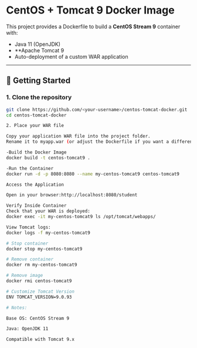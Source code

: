 # CentOS + Tomcat 9 Docker Image

This project provides a Dockerfile to build a **CentOS Stream 9** container with:
- Java 11 (OpenJDK)
- **Apache Tomcat 9
- Auto-deployment of a custom WAR application

---

## 🚀 Getting Started

### 1. Clone the repository
```bash
git clone https://github.com/<your-username>/centos-tomcat-docker.git
cd centos-tomcat-docker

2. Place your WAR file

Copy your application WAR file into the project folder.
Rename it to myapp.war (or adjust the Dockerfile if you want a different name).

-Build the Docker Image
docker build -t centos-tomcat9 .

-Run the Container
docker run -d -p 8080:8080 --name my-centos-tomcat9 centos-tomcat9

Access the Application

Open in your browser:http://localhost:8080/student

Verify Inside Container
Check that your WAR is deployed:
docker exec -it my-centos-tomcat9 ls /opt/tomcat/webapps/

View Tomcat logs:
docker logs -f my-centos-tomcat9

# Stop container
docker stop my-centos-tomcat9

# Remove container
docker rm my-centos-tomcat9

# Remove image
docker rmi centos-tomcat9

# Customize Tomcat Version
ENV TOMCAT_VERSION=9.0.93

# Notes:

Base OS: CentOS Stream 9

Java: OpenJDK 11

Compatible with Tomcat 9.x
